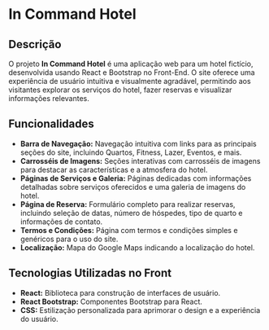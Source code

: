 # In Command Hotel

## Descrição

O projeto **In Command Hotel** é uma aplicação web para um hotel fictício, desenvolvida usando React e Bootstrap no Front-End. O site oferece uma experiência de usuário intuitiva e visualmente agradável, permitindo aos visitantes explorar os serviços do hotel, fazer reservas e visualizar informações relevantes.

## Funcionalidades

- **Barra de Navegação:** Navegação intuitiva com links para as principais seções do site, incluindo Quartos, Fitness, Lazer, Eventos, e mais.
- **Carrosséis de Imagens:** Seções interativas com carrosséis de imagens para destacar as características e a atmosfera do hotel.
- **Páginas de Serviços e Galeria:** Páginas dedicadas com informações detalhadas sobre serviços oferecidos e uma galeria de imagens do hotel.
- **Página de Reserva:** Formulário completo para realizar reservas, incluindo seleção de datas, número de hóspedes, tipo de quarto e informações de contato.
- **Termos e Condições:** Página com termos e condições simples e genéricos para o uso do site.
- **Localização:** Mapa do Google Maps indicando a localização do hotel.

## Tecnologias Utilizadas no Front

- **React:** Biblioteca para construção de interfaces de usuário.
- **React Bootstrap:** Componentes Bootstrap para React.
- **CSS:** Estilização personalizada para aprimorar o design e a experiência do usuário.
